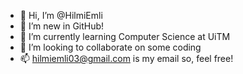 - 👋 Hi, I’m @HilmiEmli
- 👀 I’m new in GitHub!
- 🌱 I’m currently learning Computer Science at UiTM
- 💞️ I’m looking to collaborate on some coding
- 📫 hilmiemli03@gmail.com is my email so, feel free!

<!---
HilmiEmli/HilmiEmli is a ✨ special ✨ repository because its `README.md` (this file) appears on your GitHub profile.
You can click the Preview link to take a look at your changes.
--->
